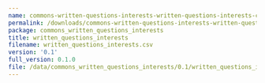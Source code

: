 ```yaml
---
name: commons-written-questions-interests-written-questions-interests-csv
permalink: /downloads/commons-written-questions-interests-written-questions-interests-csv/0_1
package: commons_written_questions_interests
title: written_questions_interests
filename: written_questions_interests.csv
version: '0.1'
full_version: 0.1.0
file: /data/commons_written_questions_interests/0.1/written_questions_interests.csv
---
```

